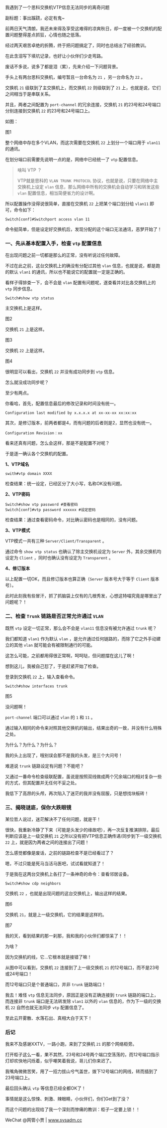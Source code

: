我遇到了一个思科交换机VTP信息无法同步的离奇问题

副标题：事出蹊跷，必定有鬼~



前两日天气清朗，我还未来得及享受这难得的凉爽秋日，却一度被一个交换机的配置问题整得差点抓狂，心情也随之低落。

经过两天艰苦卓绝的折腾，终于把问题搞定了，同时也总结出了经验教训。

在此含泪写下填坑记录，也好让小伙伴们少走弯路。

废话不多说，说多了都是泪（累），先来介绍一下问题背景。



手头上有两台思科交换机，编号暂且一台命名为 `21` ，另一台命名为 `22` 。

交换机 `21` 级联到了主交换机上，而交换机 `22` 则级联到了 `21` 上，也就是说，它们之间相当于是串联关系。

并且，两者之间配置为 `port-channel` 的冗余连接，交换机 `21` 的23号和24号端口分别连接到交换机 `22` 的23号和24号端口上。

如图：

图1



整个网络中存在多个VLAN，而这次需要在交换机 `22` 上划分一个端口用于 `vlan11` 的通讯。

在划分端口前需要先说明一点的是，网络中已经统一了 `vtp` 配置信息。

> 啥叫 VTP ？
>
> VTP就是思科的 `VLAN TRUNK PROTOCOL` 协议，也就是说，只要在网络中主交换机上设定 `vlan` 信息，那么网络中所有的交换机会自动学习和转发这些 `vlan` 配置信息，相当简便省力的设计啊。



所以配置操作没得说很简单，直接在交换机 `22` 上把某个端口划分给 `vlan11`  即可，命令如下：

```
Switch[conf]#Switchport access vlan 11
```

命令挺简单，但是设定好交换机后，发现分配的这个端口无法通讯，恶梦开始了！



### 一、先从基本配置入手，检查 `vtp` 配置信息

在出现问题之前一切都是那么的正常，没有听说过任何故障。

不过在此之前，这台交换机上的确没有分配过其他 `vlan` 信息，也就是说，都是跑的默认 `vlan1` 的通讯，所以也不能说它的配置就一定是正确的。

看样子得排查一下，会不会是 `vlan` 配置有问题呢，遂查看并对比各交换机上的 `vtp` 同步信息。

```shell
Switch#show vtp status
```



主交换机上是这样。

图2



交换机 `21` 上是这样。

图3



交换机 `22` 上是这样。

图4



很明显可以看出，交换机 `22` 并没有成功同步到 `vtp` 信息。

怎么就没成功同步呢？

至少有两点。

你看哈，首先，配置信息最后的修改记录和时间没有统一。

```
Configuration last modified by x.x.x.x at xx-xx-xx xx:xx:xx
```

其次，是修订版本，前两者都是4，而有问题的后者则是2，显然也没有统一。

```
Configuration Revision：xx
```



看来还真有问题，怎么会这样，那是不是配置不对呢？

于是逐一确认各个交换机的配置。



**1、VTP域名**

```
swith#vtp domain XXXX
```

检查结果：统一设定，已经区分了大小写，名称OK没有问题。



**2、VTP密码**

```
Switch#show vtp password #查看密码
Switch[conf]#vtp password xxxxxx #设定密码
```

检查结果：通过查看密码命令，对比确认密码也是相同的，没有问题。



**3、VTP模式**

VTP模式一共有三种 `Server/Client/Transparent` 。

通过命令 `show vtp status` 也确认了除主交换机设定为 `Server` 外，其余交换机均设定为 `Client` ，同时也确认没有设定为 `Transparent` 。



**4、修订版本**

以上配置一切OK，而且修订版本也算正确（`Server` 版本号大于等于 `Client` 版本号）。



此时此刻我有些冒汗，抓了抓脑袋上仅有的几根秀发，心想这特喵究竟是哪里出了问题呢？！





### 二、检查 `Trunk` 链路是否正常允许通过 `VLAN`

既然 `vtp` 设定一切正常，那么会不会是 `vlan11` 信息没有被允许通过 `trunk` 呢？

我们都知道 `vlan1` 作为默认 `vlan` ，是允许通过任何链路的，而除了它之外手动建立的其他 `vlan` 就可能会有被限制通行的可能。

这怎么可能，之前都用得很正常啊，呵呵哒，但问题摆在这儿了啊！

想到这儿，我被自己怼了，于是赶紧开始了检查。



登录到交换机 `22` 上，输入查看命令。

```
Switch#show interfaces trunk
```

图5



没问题啊！

`port-channel` 端口可以通过 `vlan` 的 `1` 和 `11` 。

通过输入相同的命令来对照其他交换机的输出，结果出奇的一致，并没有什么特殊之处。



为什么？为什么？为什么？

我的头上出现了，哦别误会那不是我的头发，是三个大问号！

难道说 `trunk` 链路设定有问题？不能吧？



又通过一番命令检查级联配置，虽说是按照双线做成两个冗余端口的相对复杂一些的方式，但其配置并无任何不妥之处。

我低下了高昂的头颅，再次陷入了迷茫的我并没有屈服，只是想找块板砖！



### 三、揭晓谜底，保你大跌眼镜

某位哲人说过，迷茫解决不了任何问题，就是干！

很快，我重新冷静了下来（可能是头发少的缘故吧），再一次反复推演排除，最后判断应该是上一级交换机 `21` 之所以没有把VTP信息正确传递/同步到下一级交换机 `22` 上，就是因为两者之间的连接出了问题！

怎么感觉都像是废话，之前的链路检查不是已经看过了？

嗯，不过只能是死马当活马医吧，试试看就知道了！

于是我在这两台交换机上各打了一条神奇的命令：查看邻居设备。

```
Switch#show cdp neighbors
```



交换机 `22` ，也就是出现问题的这台交换机上，输出这样的结果。

图6



交换机 `21`，就是上一级交换机，它的结果是这样的。

图7



我的天，看到结果的那一刹那，我和我的小伙伴们都惊呆了！！

为啥？

因为交换机的线，它...它根本就是接错了嘛！

从图中可以看到，交换机 `22` 连接到了上一级交换机 `21` 的12号端口，而不是23号或24号端口！

而12号端口只是个普通端口，并非 `trunk` 链路端口！



我去！难怪 `vtp` 信息无法同步，原因正是没有正确连接到 `trunk` 链路的端口上，而连接非 `trunk` 端口是无法转发除 `vlan1` 以外的 `vlan` 信息的，作为下一级的交换机 `22` 自然也就无法同步 `vtp` 配置信息了。

至此云开雾散、水落石出、真相大白于天下！



### 后记

我来不及感谢XXTV，一路小跑，来到了交换机 `21` 的那个网络柜旁。

打开柜子这么一看，果不其然，23号和24号两个端口空荡荡的，而12号端口指示灯却欢快地闪烁着，似乎嘲笑着我说，哥儿们你来迟了。

我嘴角微微苦笑，用了一招力拔山兮气盖世，拨下12号端口的网线，转而插到了23号端口上。

最后回头确认 `vtp` 等信息已经全都OK了！

事情就是这么惊悚、刺激、辣眼睛，小伙伴们，你们Get到了没？

而这个问题的出现给了我一个深刻而惨痛的教训：柜子一定要上锁！！



WeChat @网管小贾 | www.sysadm.cc



